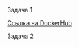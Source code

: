 Задача 1

[Ссылка на DockerHub](https://hub.docker.com/repository/docker/lexion/custom-nginx/general)


Задача 2

